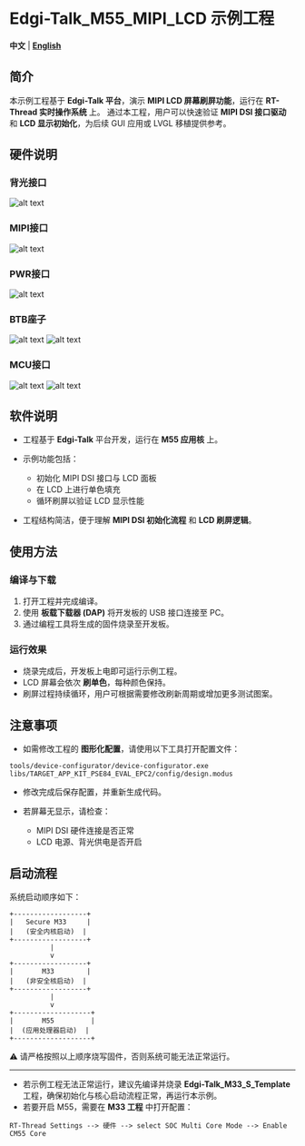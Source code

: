 # Edgi-Talk_M55_MIPI_LCD 示例工程

**中文** | [**English**](./README.md)

## 简介

本示例工程基于 **Edgi-Talk 平台**，演示 **MIPI LCD 屏幕刷屏功能**，运行在 **RT-Thread 实时操作系统** 上。
通过本工程，用户可以快速验证 **MIPI DSI 接口驱动** 和 **LCD 显示初始化**，为后续 GUI 应用或 LVGL 移植提供参考。

## 硬件说明
### 背光接口
![alt text](figures/1.png)
### MIPI接口
![alt text](figures/2.png)
### PWR接口
![alt text](figures/3.png)
### BTB座子
![alt text](figures/4.png)
![alt text](figures/5.png)
### MCU接口
![alt text](figures/6.png)
![alt text](figures/7.png)

## 软件说明

* 工程基于 **Edgi-Talk** 平台开发，运行在 **M55 应用核** 上。
* 示例功能包括：

  * 初始化 MIPI DSI 接口与 LCD 面板
  * 在 LCD 上进行单色填充
  * 循环刷屏以验证 LCD 显示性能
* 工程结构简洁，便于理解 **MIPI DSI 初始化流程** 和 **LCD 刷屏逻辑**。

## 使用方法

### 编译与下载

1. 打开工程并完成编译。
2. 使用 **板载下载器 (DAP)** 将开发板的 USB 接口连接至 PC。
3. 通过编程工具将生成的固件烧录至开发板。

### 运行效果

* 烧录完成后，开发板上电即可运行示例工程。
* LCD 屏幕会依次 **刷单色**，每种颜色保持。
* 刷屏过程持续循环，用户可根据需要修改刷新周期或增加更多测试图案。

## 注意事项

* 如需修改工程的 **图形化配置**，请使用以下工具打开配置文件：

```
tools/device-configurator/device-configurator.exe
libs/TARGET_APP_KIT_PSE84_EVAL_EPC2/config/design.modus
```

* 修改完成后保存配置，并重新生成代码。
* 若屏幕无显示，请检查：

  * MIPI DSI 硬件连接是否正常
  * LCD 电源、背光供电是否开启

## 启动流程

系统启动顺序如下：

```
+------------------+
|   Secure M33     |
|   (安全内核启动)  |
+------------------+
          |
          v
+------------------+
|       M33        |
|   (非安全核启动)  |
+------------------+
          |
          v
+-------------------+
|       M55         |
|  (应用处理器启动)  |
+-------------------+
```

⚠️ 请严格按照以上顺序烧写固件，否则系统可能无法正常运行。

---

* 若示例工程无法正常运行，建议先编译并烧录 **Edgi-Talk_M33_S_Template** 工程，确保初始化与核心启动流程正常，再运行本示例。
* 若要开启 M55，需要在 **M33 工程** 中打开配置：

```
RT-Thread Settings --> 硬件 --> select SOC Multi Core Mode --> Enable CM55 Core
```